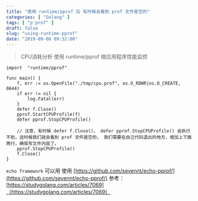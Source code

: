 ```yaml
---
title: "使用 runtime/pprof 后 有时候会看到 prof 文件是空的"
categories: [ "Golang" ]
tags: [ "p'prof" ]
draft: false
slug: "using-runtime-pprof"
date: "2019-09-08 09:32:00"
---
```


> CPU消耗分析
使用 runtime/pprof 做应用程序性能监控

<!--more-->


```golang
import  "runtime/pprof"

func main() {
    f, err := os.OpenFile("./tmp/cpu.prof", os.O_RDWR|os.O_CREATE, 0644)
    if err != nil {
        log.Fatal(err)
    }
    defer f.Close()
    pprof.StartCPUProfile(f)
    defer pprof.StopCPUProfile()

	// 注意，有时候 defer f.Close()， defer pprof.StopCPUProfile() 会执行不到，这时候我们就会看到 prof 文件是空的， 我们需要在自己代码退出的地方，增加上下面两行，确保写文件内容了。
	pprof.StopCPUProfile()
	f.Close()
}
```
`echo framework` 可以用  使用 [https://github.com/sevennt/echo-pprof/](https://github.com/sevennt/echo-pprof/)
参考： [https://studygolang.com/articles/7069]（https://studygolang.com/articles/7069）